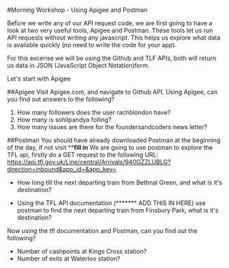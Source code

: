 #Morning Workshop - Using Apigee and Postman

Before we write any of our API request code, we are first going to have a look at two very useful tools, Apigee and Postman. These tools let us run API requests without writing any javascript. This helps us explore what data is available quickly (no need to write the code for your app).

For this excerise we will be using the Github and TLF APIs, both will return us data in JSON (JavaScript Object Notation)form.

Let's start with Apigee

##Apigee
 Visit Apigee.com, and navigate to Github API. Using Apigee, can you find out answers to the following?

 1. How many followers does the user rachblondon have?
 2. How many is sohilpandya folling?
 3. How many issues are there for the foundersandcoders news letter?

 ##Postman
 You should have already downloaded Postman at the beginning of the day, if not visit ******fill in****
 We are going to use postman to explore the TFL api, firstly do a GET request to the following URL: https://api.tfl.gov.uk/Line/central/Arrivals/940GZZLUBLG?direction=inbound&app_id=&app_key=

 + How long till the next departing train from Bethnal Green, and what is it's destination?

 + Using the TFL API documentation (******* ADD THIS IN HERE) use postman to find the next departing train from Finsbury Park, what is it's destination?

Now using the tfl documentation and Postman, can you find out the following?

+ Number of cashpoints at Kings Cross station?
+ Number of exits at Waterloo station?
